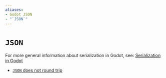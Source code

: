 ```yaml
---
aliases:
- Godot JSON
- "`JSON`"
---
```


# `JSON`

For more general information about serialization in Godot, see: [Serialization in Godot](../godot-serialization.md)

- [`JSON` does not round trip](godot-json-round-trip.md)
